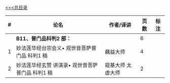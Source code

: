 [<<<总目录](../index.md)


|#|论名| 作者/译讲|页数|标注|
|-|-----------------------|---|--|--|
||**B11、普门品科判2 部：**||6|
|1 |妙法莲华经台宗会义• 观世音菩萨普门品 科判1 稿 |藕益大师|4|
|2 |妙法莲华经玄赞 讲演录• 观世音菩萨普门品 科判1 稿| 窥基大师 太虚大师|2|
